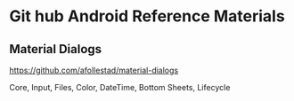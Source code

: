 # Git hub Android Reference Materials



## Material Dialogs

https://github.com/afollestad/material-dialogs  

Core, Input, Files, Color, DateTime, Bottom Sheets, Lifecycle

